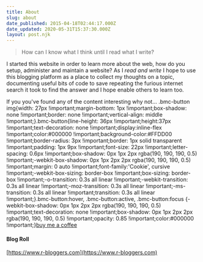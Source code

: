 ```yaml
---
title: About
slug: about
date_published: 2015-04-18T02:44:17.000Z
date_updated: 2020-05-31T15:37:30.000Z
layout: post.njk
---
```


> How can I know what I think until I read what I write?

I started this website in order to learn more about the web, how do you setup, administer and maintain a website? As I *read and write* I hope to use this blogging platform as a place to collect my thoughts on a topic, documenting useful bits of code to save repeating the furious internet search it took to find the answer and I hope enable others to learn too.

If you you've found any of the content interesting why not...
.bmc-button img{width: 27px !important;margin-bottom: 1px !important;box-shadow: none !important;border: none !important;vertical-align: middle !important;}.bmc-button{line-height: 36px !important;height:37px !important;text-decoration: none !important;display:inline-flex !important;color:#000000 !important;background-color:#FFDD00 !important;border-radius: 3px !important;border: 1px solid transparent !important;padding: 1px 9px !important;font-size: 22px !important;letter-spacing: 0.6px !important;box-shadow: 0px 1px 2px rgba(190, 190, 190, 0.5) !important;-webkit-box-shadow: 0px 1px 2px 2px rgba(190, 190, 190, 0.5) !important;margin: 0 auto !important;font-family:'Cookie', cursive !important;-webkit-box-sizing: border-box !important;box-sizing: border-box !important;-o-transition: 0.3s all linear !important;-webkit-transition: 0.3s all linear !important;-moz-transition: 0.3s all linear !important;-ms-transition: 0.3s all linear !important;transition: 0.3s all linear !important;}.bmc-button:hover, .bmc-button:active, .bmc-button:focus {-webkit-box-shadow: 0px 1px 2px 2px rgba(190, 190, 190, 0.5) !important;text-decoration: none !important;box-shadow: 0px 1px 2px 2px rgba(190, 190, 190, 0.5) !important;opacity: 0.85 !important;color:#000000 !important;}[buy me a coffee](https://www.buymeacoffee.com/6uRXFwMJD)
#### Blog Roll

[https://www.r-bloggers.com](https://www.r-bloggers.com)
